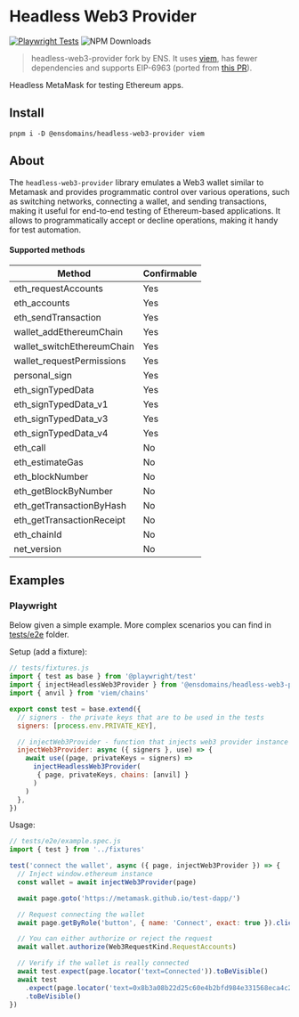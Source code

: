 # Headless Web3 Provider

[![Playwright Tests](https://github.com/ensdomains/headless-web3-provider/actions/workflows/ci.yml/badge.svg)](https://github.com/ensdomains/headless-web3-provider/actions/workflows/ci.yml) ![NPM Downloads](https://img.shields.io/npm/dy/@ensdomains/headless-web3-provider)

> headless-web3-provider fork by ENS. It uses [viem](https://viem.sh), has fewer dependencies and supports EIP-6963 (ported from [this PR](https://github.com/cawabunga/headless-web3-provider/pull/21)).

Headless MetaMask for testing Ethereum apps.

## Install

```shell
pnpm i -D @ensdomains/headless-web3-provider viem
```

## About

The `headless-web3-provider` library emulates a Web3 wallet similar to Metamask and provides programmatic control over various operations, such as switching networks, connecting a wallet, and sending transactions, making it useful for end-to-end testing of Ethereum-based applications. It allows to programmatically accept or decline operations, making it handy for test automation.

#### Supported methods

| Method                     | Confirmable |
| -------------------------- | ----------- |
| eth_requestAccounts        | Yes         |
| eth_accounts               | Yes         |
| eth_sendTransaction        | Yes         |
| wallet_addEthereumChain    | Yes         |
| wallet_switchEthereumChain | Yes         |
| wallet_requestPermissions  | Yes         |
| personal_sign              | Yes         |
| eth_signTypedData          | Yes         |
| eth_signTypedData_v1       | Yes         |
| eth_signTypedData_v3       | Yes         |
| eth_signTypedData_v4       | Yes         |
| eth_call                   | No          |
| eth_estimateGas            | No          |
| eth_blockNumber            | No          |
| eth_getBlockByNumber       | No          |
| eth_getTransactionByHash   | No          |
| eth_getTransactionReceipt  | No          |
| eth_chainId                | No          |
| net_version                | No          |

## Examples

### Playwright

Below given a simple example. More complex scenarios you can find in [tests/e2e](./tests/e2e) folder.

Setup (add a fixture):

```js
// tests/fixtures.js
import { test as base } from '@playwright/test'
import { injectHeadlessWeb3Provider } from '@ensdomains/headless-web3-provider/playwright'
import { anvil } from 'viem/chains'

export const test = base.extend({
  // signers - the private keys that are to be used in the tests
  signers: [process.env.PRIVATE_KEY],

  // injectWeb3Provider - function that injects web3 provider instance into the page
  injectWeb3Provider: async ({ signers }, use) => {
    await use((page, privateKeys = signers) =>
      injectHeadlessWeb3Provider(
       { page, privateKeys, chains: [anvil] }
      )
    )
  },
})
```

Usage:

```js
// tests/e2e/example.spec.js
import { test } from '../fixtures'

test('connect the wallet', async ({ page, injectWeb3Provider }) => {
  // Inject window.ethereum instance
  const wallet = await injectWeb3Provider(page)

  await page.goto('https://metamask.github.io/test-dapp/')

  // Request connecting the wallet
  await page.getByRole('button', { name: 'Connect', exact: true }).click()

  // You can either authorize or reject the request
  await wallet.authorize(Web3RequestKind.RequestAccounts)

  // Verify if the wallet is really connected
  await test.expect(page.locator('text=Connected')).toBeVisible()
  await test
    .expect(page.locator('text=0x8b3a08b22d25c60e4b2bfd984e331568eca4c299'))
    .toBeVisible()
})
```